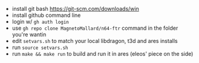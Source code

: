  - install git bash https://git-scm.com/downloads/win
 - install github command line
 - login w/ `gh auth login`
 - use `gh repo clone MagnetoMallard/n64-ftr` command in the folder you're wantin
 - edit `setvars.sh` to match your local libdragon, t3d and ares installs
 - run `source setvars.sh`
 - run `make && make run` to build and run it in ares (eleos' piece on the side)
